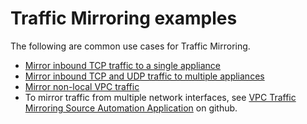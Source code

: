 # Traffic Mirroring examples<a name="Traffic_Mirroring_Scenarios"></a>

The following are common use cases for Traffic Mirroring\.
+ [Mirror inbound TCP traffic to a single appliance](tm-example-inbound-tcp.md)
+ [Mirror inbound TCP and UDP traffic to multiple appliances](tm-example-inbound-tcp-udp.md)
+ [Mirror non\-local VPC traffic](tm-example-non-vpc.md)
+ To mirror traffic from multiple network interfaces, see [VPC Traffic Mirroring Source Automation Application](https://github.com/aws-samples/aws-vpc-traffic-mirroring-source-automation) on github\.